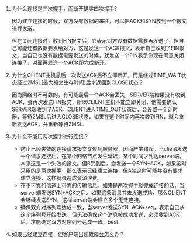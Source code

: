 1. 为什么连接是三次握手，而断开确实四次挥手?

   因为建立连接的时候，双方没有数据的来往，可以把ACK和SYN放到一个报文进行发送。

   但在关闭连接时，收到FIN报文后，它表示对方没有数据需要再发送了，但自己可能还有数据要发给对方，这是发送一个ACK报文，表示自己收到了FIN报文。当自己也没有数据需要发送的时候，就发送一个FIN表示你现在同意关闭连接了，对面再发送一个ACK即完成断开。

2. 为什么CLIENT主机最后一次发送ACK后不立即断开，而是经过TIME_WAIT状态经过2MSL(最大报文生存时间)后才返回到CLOSE状态？

   因为网络时不可靠的，有可能最后一个ACK会丢失，SERVER端如果没有收到ACK，会再次发送FIN报文，所以CLIENT主机不能立即关闭，他需要确认SERVER端收到了ACK。CLIENT进入TIME_OUT状态后，会设置一个计时器，等待2MSL后进入CLOSE状态，如果在这个时间内再次收到FIN，就会重新发送ACK，并重新等待2MSL.

3. 为什么不能用两次握手进行连接？

   - 防止已经失效的连接请求报文又传到服务器，因而产生错误。当client发送一个请求连接后，在某个网络节点发生延迟，某个时间才到达server端，本来这是一个失效的报文。但B受到后，会发送一个SYN+ACK，如果这时采用的是两次握手，那么表示已经建立连接，但A端这时可能并没有要求建立连接，这样就会造成资源浪费。
   - 在不可靠的信道上可靠的传输信息。如果是两次握手就完成连接的话，当server端发送SYN+ACK之后。如果这条消息并未发送成功，那么CLIENT会继续发送SYN，这样server端会建立多个无效连接。
   - 确保双方对序列号达成一致，当server发送SYN+ACK+seq，表示自己从这个序列号开始发送，但无法确保这个消息被成功发送，必须收到ACK后，才能确定双方对序列号达成一致。best

4. 如果已经建立连接，但客户端出现故障会怎么办？

   

   